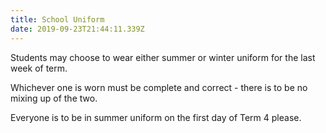```yaml
---
title: School Uniform
date: 2019-09-23T21:44:11.339Z
---
```

Students may choose to wear either summer or winter uniform for the last week of term. 

Whichever one is worn must be complete and correct - there is to be no mixing up of the two. 

Everyone is to be in summer uniform on the first day of Term 4 please.
